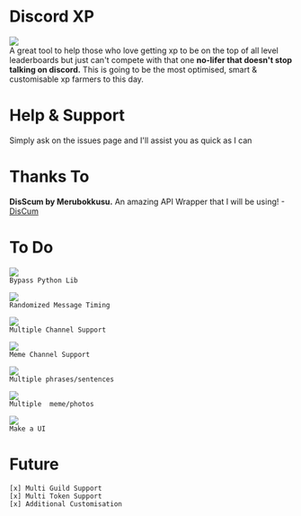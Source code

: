 # Discord XP
<img src = "https://img.shields.io/badge/Made%20Using-Python-9cf?style=flat-square"><br>
A great tool to help those who love getting xp to be on the top of all level leaderboards but just can't compete with that one **no-lifer that doesn't stop talking on discord.** This is going to be the most optimised, smart & customisable xp farmers to this day.

# Help & Support
Simply ask on the issues page and I'll assist you as quick as I can 

# Thanks To
**DisScum by Merubokkusu.** An amazing API Wrapper that I will be using! - [DisCum](https://github.com/Merubokkusu/Discord-S.C.U.M)

# To Do

<img src = "https://img.shields.io/badge/Completion-%25100-success?style=flat-square"><br>```Bypass Python Lib```

<img src = "https://img.shields.io/badge/Completion-%250-critical?style=flat-square"><br>```Randomized Message Timing```

<img src = "https://img.shields.io/badge/Completion-%250-critical?style=flat-square"><br>```Multiple Channel Support```

<img src = "https://img.shields.io/badge/Completion-%250-critical?style=flat-square"><br>```Meme Channel Support```

<img src = "https://img.shields.io/badge/Completion-%250-critical?style=flat-square"><br>```Multiple phrases/sentences```

<img src = "https://img.shields.io/badge/Completion-%250-critical?style=flat-square"><br>```Multiple  meme/photos```

<img src = "https://img.shields.io/badge/Completion-%250-critical?style=flat-square"><br>```Make a UI ```

# Future
```
[x] Multi Guild Support
[x] Multi Token Support
[x] Additional Customisation 
```
